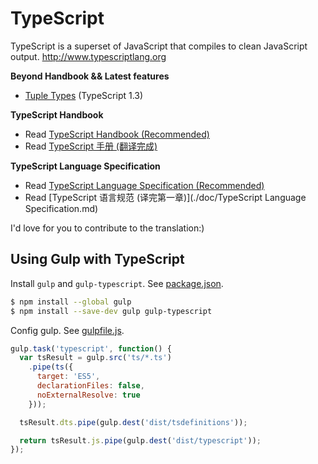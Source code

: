 # TypeScript
TypeScript is a superset of JavaScript that compiles to clean JavaScript output.  http://www.typescriptlang.org

**Beyond Handbook && Latest features**

* [Tuple Types](./doc/tuple_types.md) (TypeScript 1.3) 

**TypeScript Handbook**

* Read [TypeScript Handbook (Recommended)](http://www.typescriptlang.org/Handbook)
* Read [TypeScript 手册 (翻译完成)](./doc/Handbook.md)

**TypeScript Language Specification**

* Read [TypeScript Language Specification (Recommended)](https://github.com/Microsoft/TypeScript/blob/master/doc/spec.md)
* Read [TypeScript 语言规范 (译完第一章)](./doc/TypeScript Language Specification.md)

I'd love for you to contribute to the translation:)

## Using Gulp with TypeScript

Install `gulp` and `gulp-typescript`. See [package.json](./package.json).

```sh
$ npm install --global gulp
$ npm install --save-dev gulp gulp-typescript
```

Config gulp. See [gulpfile.js](./gulpfile.js).

```js
gulp.task('typescript', function() {
  var tsResult = gulp.src('ts/*.ts')
    .pipe(ts({
      target: 'ES5',
      declarationFiles: false,
      noExternalResolve: true
    }));

  tsResult.dts.pipe(gulp.dest('dist/tsdefinitions'));

  return tsResult.js.pipe(gulp.dest('dist/typescript'));
});
```
